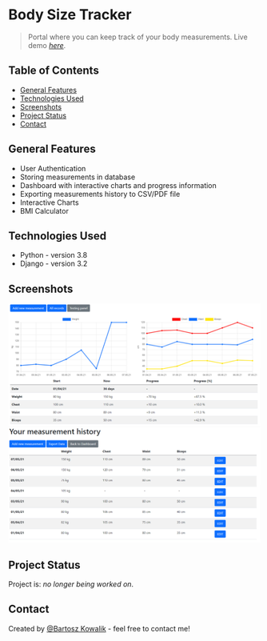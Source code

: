 # Body Size Tracker
> Portal where you can keep track of your body measurements.
> Live demo [_here_](https://body-tracker.onrender.com/). 

## Table of Contents
* [General Features](#general-information)
* [Technologies Used](#technologies-used)
* [Screenshots](#screenshots)
* [Project Status](#project-status)
* [Contact](#contact)


## General Features
- User Authentication
- Storing measurements in database
- Dashboard with interactive charts and progress information
- Exporting measurements history to CSV/PDF file
- Interactive Charts
- BMI Calculator


## Technologies Used
- Python - version 3.8
- Django - version 3.2


## Screenshots
![Example screenshot](./bst/static/bst/preview_ds.png)
![Example screenshot](./bst/static/bst/preview.png)


## Project Status
Project is: _no longer being worked on_.


## Contact
Created by [@Bartosz Kowalik](https://www.linkedin.com/in/bartosz-kowalik-5756ba1b3/) - feel free to contact me! 
